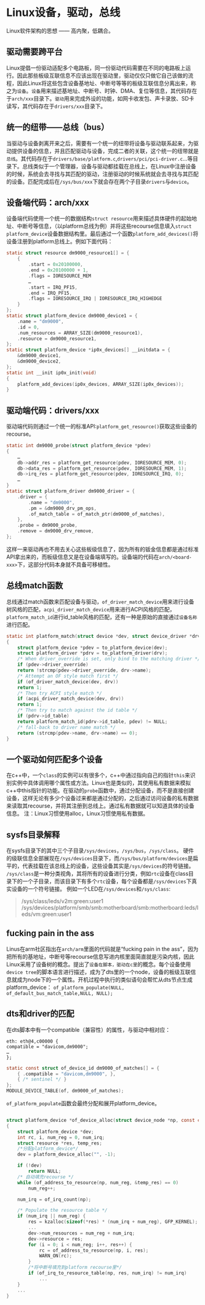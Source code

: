 # Linux设备，驱动，总线

Linux软件架构的思想 —— 高内聚，低耦合。

## 驱动需要跨平台

Linux提倡一份驱动适配多个电路板，同一份驱动代码需要在不同的电路板上运行。因此那些板级互联信息不应该出现在驱动里，驱动仅仅只做它自己该做的流程，因此Linux将这些包含设备基地址、中断号等等的板级互联信息分离出来，称之为`设备`。`设备`用来描述基地址、中断号、时钟、DMA、复位等信息，其代码存在于`arch/xxx`目录下。`驱动`用来完成外设的功能，如网卡收发包、声卡录放、SD卡读写，其代码存在于`drivers/xxx`目录下。

## 统一的纽带——总线（bus）

当驱动与设备剥离开来之后，需要有一个统一的纽带将设备与驱动联系起来，为驱动提供设备的信息，并且匹配驱动与设备，完成二者的关联，这个统一的纽带就是`总线`。其代码存在于`drivers/base/platform.c`,`drivers/pci/pci-driver.c`...等目录下。总线类似于一个管理器，设备与驱动都挂载在总线上，在Linux中注册设备的时候，系统会去寻找与其匹配的驱动，注册驱动的时候系统就会去寻找与其匹配的设备。匹配完成后在`/sys/bus/xxx`下就会存在两个子目录`drivers`与`device`。

## 设备端代码：arch/xxx

设备端代码使用一个统一的数据结构`struct resource`用来描述具体硬件的起始地址、中断号等信息，（以platform总线为例）并将这些recourse信息填入`struct platform_device`设备数据结构里。最后通过一个函数`platform_add_devices()`将设备注册到platform总线上。例如下面代码：

```c
static struct resource dm9000_resource1[] = {
    {
        .start = 0x20100000,
        .end = 0x20100000 + 1,
        .flags = IORESOURCE_MEM
        …
        .start = IRQ_PF15,
        .end = IRQ_PF15,
        .flags = IORESOURCE_IRQ | IORESOURCE_IRQ_HIGHEDGE
    }
};
static struct platform_device dm9000_device1 = {
    .name = "dm9000",
    .id = 0,
    .num_resources = ARRAY_SIZE(dm9000_resource1),
    .resource = dm9000_resource1,
};
static struct platform_device *ip0x_devices[] __initdata = {
    &dm9000_device1,
    &dm9000_device2,
};
static int __init ip0x_init(void)
{
    platform_add_devices(ip0x_devices, ARRAY_SIZE(ip0x_devices));
}
```

## 驱动端代码：drivers/xxx

驱动端代码则通过一个统一的标准API:`platform_get_resource()`获取这些设备的recourse。

```c
static int dm9000_probe(struct platform_device *pdev)
{
    …
    db->addr_res = platform_get_resource(pdev, IORESOURCE_MEM, 0);
    db->data_res = platform_get_resource(pdev, IORESOURCE_MEM, 1);
    db->irq_res = platform_get_resource(pdev, IORESOURCE_IRQ, 0);
    …
}
static struct platform_driver dm9000_driver = {
    .driver = {
        .name = "dm9000",
        .pm = &dm9000_drv_pm_ops,
        .of_match_table = of_match_ptr(dm9000_of_matches),
    },
    .probe = dm9000_probe,
    .remove = dm9000_drv_remove,
};
```

这样一来驱动再也不用去关心这些板级信息了，因为所有的钣金信息都是通过标准API拿出来的，而板级信息又是在设备端填写的。设备端的代码在`arch/<board-xxx>`下，这部分代码本身就不具备可移植性。

## 总线match函数

总线通过match函数来匹配设备与驱动，`of_driver_match_device`用来进行设备树风格的匹配，`acpi_driver_match_device`用来进行ACPI风格的匹配，`platform_match_id`进行id_table风格的匹配，还有一种是原始的直接通过`设备名称`进行匹配。

```c
static int platform_match(struct device *dev, struct device_driver *drv)
{
    struct platform_device *pdev = to_platform_device(dev);
    struct platform_driver *pdrv = to_platform_driver(drv);
    /* When driver_override is set, only bind to the matching driver */
    if (pdev->driver_override)
    return !strcmp(pdev->driver_override, drv->name);
    /* Attempt an OF style match first */
    if (of_driver_match_device(dev, drv))
    return 1;
    /* Then try ACPI style match */
    if (acpi_driver_match_device(dev, drv))
    return 1;
    /* Then try to match against the id table */
    if (pdrv->id_table)
    return platform_match_id(pdrv->id_table, pdev) != NULL;
    /* fall-back to driver name match */
    return (strcmp(pdev->name, drv->name) == 0);
}
```

## 一个驱动如何匹配多个设备

在c++中，一个`class`的实例可以有很多个，c++中通过指向自己的指针`this`来识别实例中具体调用哪个属性或方法。Linux也是类似的，其使用私有数据来模拟c++中this指针的功能。在驱动的`probe`函数中，通过分配设备，而不是直接创建设备，这样无论有多少个设备过来都是通过分配的，之后通过访问设备的私有数据来读取其recourse，并将其注册到总线上。通过私有数据就可以知道具体的设备信息。
注：Linux习惯使用alloc，Linux习惯使用私有数据。

## sysfs目录解释

在sysfs目录下的其中三个子目录`/sys/devices`，`/sys/bus`，`/sys/class`。
硬件的级联信息全部展现在`/sys/devices`目录下，而`/sys/bus/platform/devices`是扁平的，代表挂载在该总线上的设备，这些设备其实是`/sys/devices`的符号链接。
`/sys/class`是一种分类视角，其将所有的设备进行分类，例如`rtc`设备在class目录下的一个子目录，而该目录下有多个`rtc`设备，每个设备都是`/sys/devices`下真实设备的一个符号链接。
例如一个LED在`/sys/devices`和`/sys/class`:
> /sys/class/leds/v2m:green:user1
> /sys/devices/platform/smb/smb:motherboard/smb:motherboard:leds/leds/vm:green:user1

## fucking pain in the ass

Linus在arm社区指出在`arch/arm`里面的代码就是“fucking pain in the ass”，因为把所有的基地址，中断号等recourse信息写进内核里面简直就是污染内核，因此Linux采用了设备树的概念。提出了`设备在脚本，驱动在c里`的概念。每个设备使用`device tree`的脚本语言进行描述，成为了dts里的一个node，设备的板级互联信息就成为node下的一个属性。开机过程中执行的类似语句会帮忙从dts节点生成platform_device：
`of_platform_populate(NULL, of_default_bus_match_table,NULL, NULL);`

## dts和driver的匹配

在dts脚本中有一个compatible（兼容性）的属性，与驱动中相对应：

```dts
eth: eth@4,c00000 {
compatible = "davicom,dm9000";
…
};
```

```c
static const struct of_device_id dm9000_of_matches[] = {
    { .compatible = "davicom,dm9000", },
    { /* sentinel */ }
};
MODULE_DEVICE_TABLE(of, dm9000_of_matches);

```

`of_platform_populate`函数会最终分配和展开platform_device。

```c

struct platform_device *of_device_alloc(struct device_node *np, const char *bus_id, struct device *parent)
{
    struct platform_device *dev;
    int rc, i, num_reg = 0, num_irq;
    struct resource *res, temp_res;
    /*分配platform_device*/
    dev = platform_device_alloc("", -1);

    if (!dev)
        return NULL;
    /* 自动填充recourse */
    while (of_address_to_resource(np, num_reg, &temp_res) == 0)
        num_reg++;

    num_irq = of_irq_count(np);

    /* Populate the resource table */
    if (num_irq || num_reg) {
        res = kzalloc(sizeof(*res) * (num_irq + num_reg), GFP_KERNEL);
        ...
        dev->num_resources = num_reg + num_irq;
        dev->resource = res;
        for (i = 0; i < num_reg; i++, res++) {
            rc = of_address_to_resource(np, i, res);
            WARN_ON(rc);
        }
        /*将中断号填充到platform recourse里*/
        if (of_irq_to_resource_table(np, res, num_irq) != num_irq)
            ...
    }
    ...
}
```
